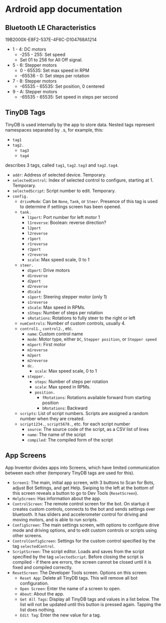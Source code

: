 # Ardroid app documentation

## Bluetooth LE Characteristics
19B2000X-E8F2-537E-4F6C-D104768A1214
- 1 - 4: DC motors
  - -255 - 255: Set speed
  - Set 01 to 256 for All Off signal.
- 5 - 6: Stepper motors
  - 0 - 65535: Set max speed in RPM
  - -65536 - 0: Set steps per rotation
- 7 - 8: Stepper motors
  - -65535 - 65535: Set position, 0 centered
- 9 - A: Stepper motors
  - -65535 - 65535: Set speed in steps per second
  
## TinyDB Tags
TinyDB is used internally by the app to store data.
Nested tags represent namespaces separated by `.`s, for example, this:
- `tag1`
- `tag2.`
  - `tag3`
  - `tag4`

describes 3 tags, called `tag1`, `tag2.tag3` and `tag2.tag4`.

- `addr`: Address of selected device. Temporary.
- `selectedControl`: Index of selected control to configure, starting at 1. Temporary.
- `selectedScript`: Script number to edit. Temporary.
- `config.`
  - `driveMode`: Can be `None`, `Tank`, or `Steer`. Presence of this tag is used to determine if settings screen has been opened.
  - `tank.`
    - `l1port`: Port number for left motor 1
    - `l1reverse`: Boolean: reverse direction?
    - `l2port`
    - `l2reverse`
    - `r1port`
    - `r1reverse`
    - `r2port`
    - `r2reverse`
    - `scale`: Max speed scale, 0 to 1
  - `steer.`
    - `d1port`: Drive motors
    - `d1reverse`
    - `d2port`
    - `d2reverse`
    - `dScale`
    - `s1port`: Steering stepper motor (only 1)
    - `s1reverse`
    - `sScale`: Max speed in RPMs.
    - `sSteps`: Number of steps per rotation
    - `sRotations`: Rotations to fully steer to the right or left
  - `numControls`: Number of custom controls, usually 4.
  - `control1.`, `control2.`, etc.
    - `name`: Custom control name
    - `mode`: Motor type, either `DC`, `Stepper position`, or `Stepper speed`
    - `m1port`: First motor
    - `m1reverse`
    - `m2port`
    - `m2reverse`
    - `dc.`
      - `scale`: Max speed scale, 0 to 1
    - `stepper.`
      - `steps`: Number of steps per rotation
      - `scale`: Max speed in RPMs.
      - `position.`
        - `fRotations`: Rotations available forward from starting position
        - `bRotations`: Backward
  - `scripts`: List of script numbers. Scripts are assigned a random number when they are created.
  - `script1234.`, `script5678.`, etc. for each script number
    - `source`: The source code of the script, as a CSV list of lines
    - `name`: The name of the script
    - `compiled`: The compiled form of the script

## App Screens
App Inventor divides apps into Screens, which have limited communication between each other (temporary TinyDB tags are used for this).
- `Screen1`: The main, initial app screen, with 3 buttons to Scan for Bots, adjust Bot Settings, and get Help. Swiping to the left at the bottom of this screen reveals a button to go to Dev Tools (`ResetScreen`).
- `HelpScreen`: Has information about the app.
- `ControlScreen`: The remote control screen for the bot. On startup it creates custom controls, connects to the bot and sends settings over bluetooth. It has sliders and accelerometer control for driving and moving motors, and is able to run scripts.
- `ConfigScreen`: The main settings screen, with options to configure drive mode and driving options, and to edit custom controls or scripts using other screens.
- `ControlConfigScreen`: Settings for the custom control specified by the tag `selectedControl`.
- `ScriptScreen`: The script editor. Loads and saves from the script specified by the tag `selectedScript`. Before closing the script is compiled - if there are errors, the screen cannot be closed until it is fixed and compiled correctly.
- `ResetScreen`: The Developer Tools screen. Options on this screen:
  - `Reset App`: Delete all TinyDB tags. This will remove all bot configuration.
  - `Open Screen`: Enter the name of a screen to open.
  - `About`: About the app.
  - `Get All Tags`: Display all TinyDB tags and values in a list below. The list will not be updated until this button is pressed again. Tapping the list does nothing.
  - `Edit Tag`: Enter the new value for a tag.
